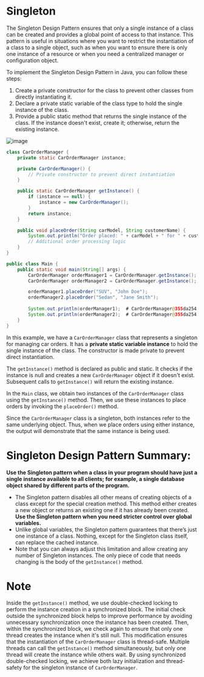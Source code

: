 # Singleton
The Singleton Design Pattern ensures that only a single instance of a class can be created and provides a global point of access to that instance. This pattern is useful in situations where you want to restrict the instantiation of a class to a single object, such as when you want to ensure there is only one instance of a resource or when you need a centralized manager or configuration object.

To implement the Singleton Design Pattern in Java, you can follow these steps:

1. Create a private constructor for the class to prevent other classes from directly instantiating it.
2. Declare a private static variable of the class type to hold the single instance of the class.
3. Provide a public static method that returns the single instance of the class. If the instance doesn't exist, create it; otherwise, return the existing instance.

![image](https://github.com/boushphong/Design-Patterns/assets/59940078/30ae3f8c-4d29-4eeb-b685-cf043396c3bf)
```java
class CarOrderManager {
    private static CarOrderManager instance;

    private CarOrderManager() {
        // Private constructor to prevent direct instantiation
    }

    public static CarOrderManager getInstance() {
        if (instance == null) {
            instance = new CarOrderManager();
        }
        return instance;
    }

    public void placeOrder(String carModel, String customerName) {
        System.out.println("Order placed: " + carModel + " for " + customerName);
        // Additional order processing logic
    }
}

public class Main {
    public static void main(String[] args) {
        CarOrderManager orderManager1 = CarOrderManager.getInstance();
        CarOrderManager orderManager2 = CarOrderManager.getInstance();

        orderManager1.placeOrder("SUV", "John Doe");
        orderManager2.placeOrder("Sedan", "Jane Smith");
        
        System.out.println(orderManager1);  # CarOrderManager@355da254
        System.out.println(orderManager2);  # CarOrderManager@355da254
    }
}
```

In this example, we have a `CarOrderManager` class that represents a singleton for managing car orders. It has a **private static variable instance** to hold the single instance of the class. The constructor is made private to prevent direct instantiation.

The `getInstance()` method is declared as public and static. It checks if the instance is null and creates a new `CarOrderManager` object if it doesn't exist. Subsequent calls to `getInstance()` will return the existing instance.

In the `Main` class, we obtain two instances of the `CarOrderManager` class using the `getInstance()` method. Then, we use these instances to place orders by invoking the `placeOrder()` method.

Since the `CarOrderManager` class is a singleton, both instances refer to the same underlying object. Thus, when we place orders using either instance, the output will demonstrate that the same instance is being used.

# Singleton Design Pattern Summary:
**Use the Singleton pattern when a class in your program should have just a single instance available to all clients; for example, a single database object shared by different parts of the program.**
- The Singleton pattern disables all other means of creating objects of a class except for the special creation method. This method either creates a new object or returns an existing one if it has already been created.
**Use the Singleton pattern when you need stricter control over global variables.**
- Unlike global variables, the Singleton pattern guarantees that there’s just one instance of a class. Nothing, except for the Singleton class itself, can replace the cached instance.
- Note that you can always adjust this limitation and allow creating any number of Singleton instances. The only piece of code that needs changing is the body of the `getInstance()` method.

# Note
Inside the `getInstance()` method, we use double-checked locking to perform the instance creation in a synchronized block. The initial check outside the synchronized block helps to improve performance by avoiding unnecessary synchronization once the instance has been created. Then, within the synchronized block, we check again to ensure that only one thread creates the instance when it's still null. This modification ensures that the instantiation of the `CarOrderManager` class is thread-safe. Multiple threads can call the `getInstance()` method simultaneously, but only one thread will create the instance while others wait. By using synchronized double-checked locking, we achieve both lazy initialization and thread-safety for the singleton instance of `CarOrderManager`.

